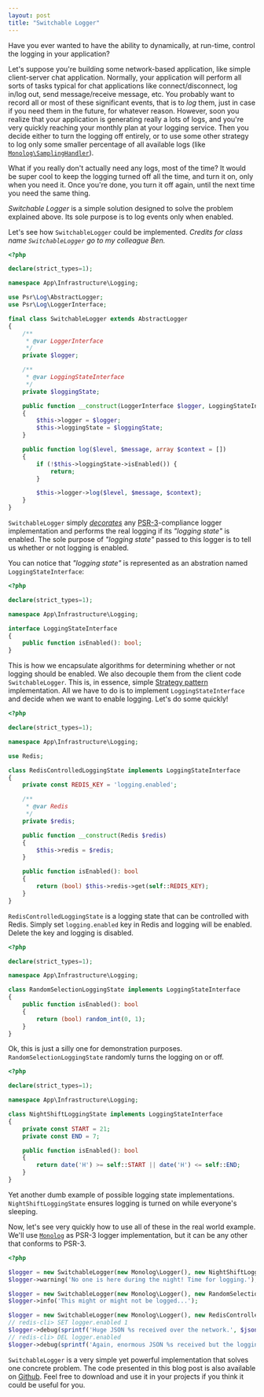 ```yaml
---
layout: post
title: "Switchable Logger"
---
```


Have you ever wanted to have the ability to dynamically, at run-time, control the logging in your application?

Let's suppose you're building some network-based application, like simple client-server chat application. Normally,
your application will perform all sorts of tasks typical for chat applications like connect/disconnect, log in/log out,
send message/receive message, etc. You probably want to record all or most of these significant events, that is to _log_ them, just in
case if you need them in the future, for whatever reason. However, soon you realize that your application is generating really a 
lots of logs, and you're very quickly reaching your monthly plan at your logging service. Then you decide either to
turn the logging off entirely, or to use some other strategy to log only some smaller percentage of all available logs
(like [`Monolog\SamplingHandler`](https://github.com/Seldaek/monolog/blob/4a33226f25009758cb237b4383589cef023b9494/src/Monolog/Handler/SamplingHandler.php)). 

What if you really don't actually need any logs, most of the time? It would be super cool to keep the logging turned off all the time,
and turn it on, only when you need it. Once you're done, you turn it off again, until the next time you need the same thing.

_Switchable Logger_ is a simple solution designed to solve the problem explained above. Its sole purpose is to log events
only when enabled.

Let's see how `SwitchableLogger` could be implemented. _Credits for class name `SwitchableLogger` go to my colleague Ben._

```php
<?php

declare(strict_types=1);

namespace App\Infrastructure\Logging;

use Psr\Log\AbstractLogger;
use Psr\Log\LoggerInterface;

final class SwitchableLogger extends AbstractLogger
{
    /**
     * @var LoggerInterface
     */
    private $logger;

    /**
     * @var LoggingStateInterface
     */
    private $loggingState;

    public function __construct(LoggerInterface $logger, LoggingStateInterface $loggingState)
    {
        $this->logger = $logger;
        $this->loggingState = $loggingState;
    }

    public function log($level, $message, array $context = [])
    {
        if (!$this->loggingState->isEnabled()) {
            return;
        }

        $this->logger->log($level, $message, $context);
    }
}
```

`SwitchableLogger` simply [_decorates_](https://en.wikipedia.org/wiki/Decorator_pattern) any [PSR-3](https://www.php-fig.org/psr/psr-3/)-compliance
logger implementation and performs the real logging if its _"logging state"_ is enabled. The sole purpose of _"logging state"_
passed to this logger is to tell us whether or not logging is enabled.

You can notice that _"logging state"_ is represented as an abstration named `LoggingStateInterface`:

```php
<?php

declare(strict_types=1);

namespace App\Infrastructure\Logging;

interface LoggingStateInterface
{
    public function isEnabled(): bool;
}
```

This is how we encapsulate algorithms for determining whether or not logging should be enabled. We also decouple them from
the client code `SwitchableLogger`. This is, in essence, simple [Strategy pattern](https://en.wikipedia.org/wiki/Strategy_pattern) implementation.
All we have to do is to implement `LoggingStateInterface` and decide when we want to enable logging. Let's do some quickly!

```php
<?php

declare(strict_types=1);

namespace App\Infrastructure\Logging;

use Redis;

class RedisControlledLoggingState implements LoggingStateInterface
{
    private const REDIS_KEY = 'logging.enabled';

    /**
     * @var Redis
     */
    private $redis;

    public function __construct(Redis $redis)
    {
        $this->redis = $redis;
    }

    public function isEnabled(): bool
    {
        return (bool) $this->redis->get(self::REDIS_KEY);
    }
}
```

`RedisControlledLoggingState` is a logging state that can be controlled with Redis. Simply set `logging.enabled` key in Redis
and logging will be enabled. Delete the key and logging is disabled.


```php
<?php

declare(strict_types=1);

namespace App\Infrastructure\Logging;

class RandomSelectionLoggingState implements LoggingStateInterface
{
    public function isEnabled(): bool
    {
        return (bool) random_int(0, 1);
    }
}
```

Ok, this is just a silly one for demonstration purposes. `RandomSelectionLoggingState` randomly turns the logging on or off.

```php
<?php

declare(strict_types=1);

namespace App\Infrastructure\Logging;

class NightShiftLoggingState implements LoggingStateInterface
{
    private const START = 21;
    private const END = 7;

    public function isEnabled(): bool
    {
        return date('H') >= self::START || date('H') <= self::END;
    }
}
```

Yet another dumb example of possible logging state implementations. `NightShiftLoggingState` ensures logging is turned on
while everyone's sleeping.

Now, let's see very quickly how to use all of these in the real world example. We'll use [`Monolog`](https://github.com/seldaek/monolog)
as PSR-3 logger implementation, but it can be any other that conforms to PSR-3.

```php
<?php

$logger = new SwitchableLogger(new Monolog\Logger(), new NightShiftLoggingState());
$logger->warning('No one is here during the night! Time for logging.');

$logger = new SwitchableLogger(new Monolog\Logger(), new RandomSelectionLoggingState());
$logger->info('This might or might not be logged...');

$logger = new SwitchableLogger(new Monolog\Logger(), new RedisControlledLoggingState());
// redis-cli> SET logger.enabled 1
$logger->debug(sprintf('Huge JSON %s received over the network.', $json));
// redis-cli> DEL logger.enabled
$logger->debug(sprintf('Again, enormous JSON %s received but the logging is turned off.', $json));
```

`SwitchableLogger` is a very simple yet powerful implementation that solves one concrete problem. The code presented
in this blog post is also available on [Github](https://github.com/ManInTheBox/switchable-logger). Feel free to download
and use it in your projects if you think it could be useful for you.
